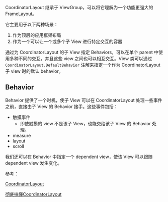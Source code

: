CoordinatorLayout 继承于 ViewGroup，可以将它理解为一个功能更强大的 FrameLayout。

它主要用于以下两种场景：

1. 作为顶层的应用框架布局
2. 作为一个可以让一个或多个子 View 进行特定交互的容器



通过为 CoordinatorLayout 的子 View 指定 Behaviors，可以在单个 parent 中使用多种不同的交互，并且这些 view 之间也可以相互交互。View 类可以通过 `CoordinatorLayout.DefaultBehavior` 注解来指定一个作为 CoordinatorLayout 子 view 时的默认 behavior。



## Behavior

Behavior 提供了一个时机，使子 View 可以在 CoordinatorLayout 处理一些事件之前，直接由子 View 的 Behavior 接手。这些事件包括：

* 触摸事件
  * 即使触摸的 view 不是该子 View，也能交给该子 View 的 Behavior 处理。
* measure
* layout
* scroll

我们还可以在 Behavior 中指定一个 dependent view，使该 View 可以跟随 dependent view 发生变化。










参考：

[CoordinatorLayout](https://developer.android.com/reference/android/support/design/widget/CoordinatorLayout)

[彻底搞懂CoordinatorLayout](https://www.jianshu.com/p/b81f5e0d3241)